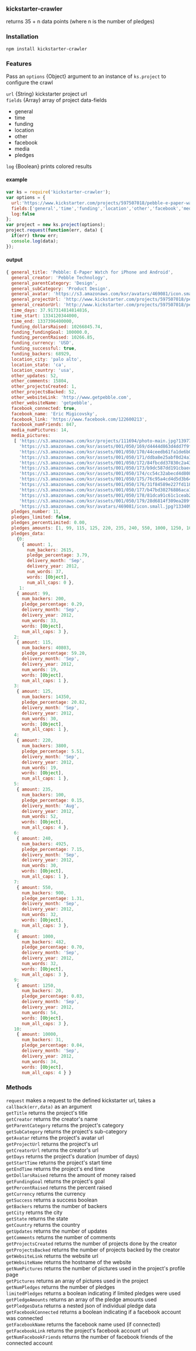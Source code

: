 ### kickstarter-crawler

returns 35 + n data points (where n is the number of pledges)

### Installation

    npm install kickstarter-crawler

### Features
Pass an `options` {Object} argument to an instance of `ks.project` to configure the crawl

`url` {String} kickstarter project url<br>
`fields` {Array} array of project data-fields<br>
* general
* time
* funding
* location
* other
* facebook
* media
* pledges

`log` {Boolean} prints colored results

#### example
```javascript
var ks = require('kickstarter-crawler');
var options = {
  url:'https://www.kickstarter.com/projects/597507018/pebble-e-paper-watch-for-iphone-and-android',
  fields:['general','time','funding','location','other','facebook','media','pledges'],
  log:false
};
var project = new ks.project(options);
project.request(function(err, data) {
  if(err) throw err;
  console.log(data);
});
```

#### output
```javascript
{ general_title: 'Pebble: E-Paper Watch for iPhone and Android',
  general_creator: 'Pebble Technology',
  general_parentCategory: 'Design',
  general_subCategory: 'Product Design',
  general_avatar: 'https://s3.amazonaws.com/ksr/avatars/469081/icon.small.jpg?1334094010',
  general_projectUrl: 'http://www.kickstarter.com/projects/597507018/pebble-e-paper-watch-for-iphone-and-android',
  general_creatorUrl: 'http://www.kickstarter.com/projects/597507018/pebble-e-paper-watch-for-iphone-and-android/creator_bio',
  time_days: 37.917314814814816,
  time_start: 1334120344000,
  time_end: 1337396400000,
  funding_dollarsRaised: 10266845.74,
  funding_fundingGoal: 100000.0,
  funding_percentRaised: 10266.85,
  funding_currency: 'USD',
  funding_successful: true,
  funding_backers: 68929,
  location_city: 'palo alto',
  location_state: 'ca',
  location_country: 'usa',
  other_updates: 52,
  other_comments: 15804,
  other_projectsCreated: 1,
  other_projectsBacked: 52,
  other_websiteLink: 'http://www.getpebble.com',
  other_websiteName: 'getpebble',
  facebook_connected: true,
  facebook_name: 'Eric Migicovsky',
  facebook_link: 'https://www.facebook.com/122600213',
  facebook_numFriends: 847,
  media_numPictures: 14,
  media_pictures: 
   [ 'https://s3.amazonaws.com/ksr/projects/111694/photo-main.jpg?1397775461',
     'https://s3.amazonaws.com/ksr/assets/001/050/169/d4444d863d4dd7f9ff333a6f0f12b94a_large.jpg?1381463121',
     'https://s3.amazonaws.com/ksr/assets/001/050/170/44ceedb61fa1de6b0a98f838620c1345_large.jpg?1381463122',
     'https://s3.amazonaws.com/ksr/assets/001/050/171/ddba8e25abf0d24a174e6f0e0e041dc3_large.jpg?1381463124',
     'https://s3.amazonaws.com/ksr/assets/001/050/172/84fbcdd37830c2a437cf6430675c9382_large.jpg?1381463125',
     'https://s3.amazonaws.com/ksr/assets/001/050/173/b9dc587dd191cbaecac2d43e27103f9b_large.jpg?1381463126',
     'https://s3.amazonaws.com/ksr/assets/001/050/174/cc54c32abecd4d8083b2eb79e62222a0_large.jpg?1381463127',
     'https://s3.amazonaws.com/ksr/assets/001/050/175/76c95a4cd4d5d3b64e5488594bd73e7a_large.jpg?1381463129',
     'https://s3.amazonaws.com/ksr/assets/001/050/176/31f84589e227fd118a37b4be2b42a7d3_large.jpg?1381463130',
     'https://s3.amazonaws.com/ksr/assets/001/050/177/b47bd30276886aca166f1600d6341f6c_large.jpg?1381463132',
     'https://s3.amazonaws.com/ksr/assets/001/050/178/81dca91c61c1ceab2c480865d6e37cdf_large.jpg?1381463133',
     'https://s3.amazonaws.com/ksr/assets/001/050/179/28d6814f309ea289f847c69cf91194c6_large.gif?1381463134',
     'https://s3.amazonaws.com/ksr/avatars/469081/icon.small.jpg?1334094010' ],
  pledges_number: 11,
  pledges_limited: false,
  pledges_percentLimited: 0.00,
  pledges_amounts: [1, 99, 115, 125, 220, 235, 240, 550, 1000, 1250, 10000],
  pledges_data: 
	{0: 
	  { amount: 1,
	    num_backers: 2615,
	    pledge_percentage: 3.79,
	    delivery_month: 'Sep',
	    delivery_year: 2012,
	    num_words: 37,
	    words: [Object],
	    num_all_caps: 0 },
	 1: 
    { amount: 99,
      num_backers: 200,
      pledge_percentage: 0.29,
      delivery_month: 'Sep',
      delivery_year: 2012,
      num_words: 33,
      words: [Object],
      num_all_caps: 3 },
   2: 
    { amount: 115,
      num_backers: 40803,
      pledge_percentage: 59.20,
      delivery_month: 'Sep',
      delivery_year: 2012,
      num_words: 19,
      words: [Object],
      num_all_caps: 1 },
   3: 
    { amount: 125,
      num_backers: 14350,
      pledge_percentage: 20.82,
      delivery_month: 'Sep',
      delivery_year: 2012,
      num_words: 30,
      words: [Object],
      num_all_caps: 1 },
   4: 
    { amount: 220,
      num_backers: 3800,
      pledge_percentage: 5.51,
      delivery_month: 'Sep',
      delivery_year: 2012,
      num_words: 19,
      words: [Object],
      num_all_caps: 1 },
   5: 
    { amount: 235,
      num_backers: 100,
      pledge_percentage: 0.15,
      delivery_month: 'Aug',
      delivery_year: 2012,
      num_words: 52,
      words: [Object],
      num_all_caps: 4 },
   6: 
    { amount: 240,
      num_backers: 4925,
      pledge_percentage: 7.15,
      delivery_month: 'Sep',
      delivery_year: 2012,
      num_words: 30,
      words: [Object],
      num_all_caps: 1 },
   7: 
    { amount: 550,
      num_backers: 900,
      pledge_percentage: 1.31,
      delivery_month: 'Sep',
      delivery_year: 2012,
      num_words: 32,
      words: [Object],
      num_all_caps: 3 },
   8: 
    { amount: 1000,
      num_backers: 482,
      pledge_percentage: 0.70,
      delivery_month: 'Sep',
      delivery_year: 2012,
      num_words: 32,
      words: [Object],
      num_all_caps: 3 },
   9: 
    { amount: 1250,
      num_backers: 20,
      pledge_percentage: 0.03,
      delivery_month: 'Sep',
      delivery_year: 2012,
      num_words: 54,
      words: [Object],
      num_all_caps: 3 },
   10: 
    { amount: 10000,
      num_backers: 31,
      pledge_percentage: 0.04,
      delivery_month: 'Sep',
      delivery_year: 2012,
      num_words: 34,
      words: [Object],
      num_all_caps: 4 } } 
```

### Methods
`request` makes a request to the defined kickstarter url, takes a `callback(err,data)` as an argument<br>
`getTitle` returns the project's title<br>
`getCreator` returns the creator's name<br>
`getParentCategory` returns the project's category<br>
`getSubCategory` returns the project's sub-category<br>
`getAvatar` returns the project's avatar url<br>
`getProjectUrl` returns the project's url<br>
`getCreatorUrl` returns the creator's url<br>
`getDays` returns the project's duration (number of days)<br>
`getStartTime` returns the project's start time<br>
`getEndTime` returns the project's end time<br>
`getDollarsRaised` returns the amount of money raised<br>
`getFundingGoal` returns the project's goal<br>
`getPercentRaised` returns the percent raised<br>
`getCurrency` returns the currency<br>
`getSuccess` returns a success boolean<br>
`getBackers` returns the number of backers<br>
`getCity` returns the city<br>
`getState` returns the state<br>
`getCountry` returns the country<br>
`getUpdates` returns the number of updates<br>
`getComments` returns the number of comments<br>
`getProjectsCreated` returns the number of projects done by the creator<br>
`getProjectsBacked` returns the number of projects backed by the creator<br>
`getWebsiteLink` returns the website url<br>
`getWebsiteName` returns the hostname of the website<br>
`getNumPictures` returns the number of pictures used in the project's profile page<br>
`getPictures` returns an array of pictures used in the project<br>
`getNumPledges` returns the number of pledges<br>
`limitedPledges` returns a boolean indicating if limited pledges were used<br>
`getPledgeAmounts` returns an array of the pledge amounts used<br>
`getPledgesData` returns a nested json of individual pledge data<br>
`getFacebookConnected` returns a boolean indicating if a facebook account was connected<br>
`getFacebookName` returns the facebook name used (if connected)
`getFacebookLink` returns the project's facebook account url<br>
`getNumFacebookFriends` returns the number of facebook friends of the connected account<br>